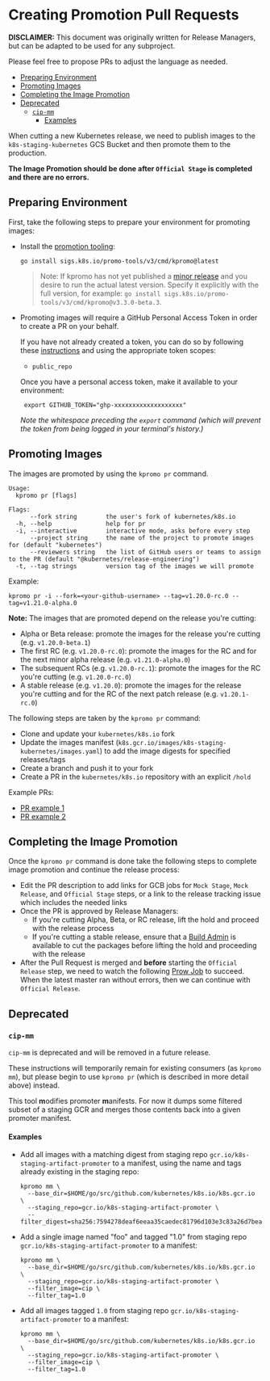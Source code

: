 # Creating Promotion Pull Requests

**DISCLAIMER:** This document was originally written for Release Managers, but can be adapted to be used for any subproject.

Please feel free to propose PRs to adjust the language as needed.

- [Preparing Environment](#preparing-environment)
- [Promoting Images](#promoting-images)
- [Completing the Image Promotion](#completing-the-image-promotion)
- [Deprecated](#deprecated)
  - [`cip-mm`](#cip-mm)
    - [Examples](#examples)

When cutting a new Kubernetes release, we need to publish images to the `k8s-staging-kubernetes` GCS Bucket and then promote them to the production.

**The Image Promotion should be done after `Official Stage` is completed and there are no errors.**

## Preparing Environment

First, take the following steps to prepare your environment for promoting images:

- Install the [promotion tooling](/README.md#installation):

  ```shell
  go install sigs.k8s.io/promo-tools/v3/cmd/kpromo@latest
  ```

  > Note: If kpromo has not yet published a [minor release](https://github.com/kubernetes-sigs/promo-tools/releases) and you desire to run the actual latest version. Specify it explicitly with the full version, for example:  `go install sigs.k8s.io/promo-tools/v3/cmd/kpromo@v3.3.0-beta.3`.

- Promoting images will require a GitHub Personal Access Token in order to
  create a PR on your behalf.

  If you have not already created a token, you can do so by following these
  [instructions](https://docs.github.com/en/authentication/keeping-your-account-and-data-secure/creating-a-personal-access-token)
  and using the appropriate token scopes:
  - `public_repo`

  Once you have a personal access token, make it available to your environment:

  ```shell
   export GITHUB_TOKEN="ghp-xxxxxxxxxxxxxxxxxxx"
  ```

  _Note the whitespace preceding the `export` command (which will prevent the
  token from being logged in your terminal's history.)_

## Promoting Images

The images are promoted by using the `kpromo pr` command.

```console
Usage:
  kpromo pr [flags]

Flags:
      --fork string        the user's fork of kubernetes/k8s.io
  -h, --help               help for pr
  -i, --interactive        interactive mode, asks before every step
      --project string     the name of the project to promote images for (default "kubernetes")
      --reviewers string   the list of GitHub users or teams to assign to the PR (default "@kubernetes/release-engineering")
  -t, --tag strings        version tag of the images we will promote
```

Example:

```shell
kpromo pr -i --fork=<your-github-username> --tag=v1.20.0-rc.0 --tag=v1.21.0-alpha.0
```

**Note:** The images that are promoted depend on the release you're cutting:

- Alpha or Beta release: promote the images for the release you're cutting (e.g. `v1.20.0-beta.1`)
- The first RC (e.g. `v1.20.0-rc.0`): promote the images for the RC and for the next minor alpha release (e.g. `v1.21.0-alpha.0`)
- The subsequent RCs (e.g. `v1.20.0-rc.1`): promote the images for the RC you're cutting (e.g. `v1.20.0-rc.0`)
- A stable release (e.g. `v1.20.0`): promote the images for the release you're cutting and for the RC of the next patch release (e.g. `v1.20.1-rc.0`)

The following steps are taken by the `kpromo pr` command:

- Clone and update your `kubernetes/k8s.io` fork
- Update the images manifest (`k8s.gcr.io/images/k8s-staging-kubernetes/images.yaml`) to add the image digests for specified releases/tags
- Create a branch and push it to your fork
- Create a PR in the `kubernetes/k8s.io` repository with an explicit `/hold`

Example PRs:

- [PR example 1](https://github.com/kubernetes/k8s.io/pull/1386)
- [PR example 2](https://github.com/kubernetes/k8s.io/pull/1348)

## Completing the Image Promotion

Once the `kpromo pr` command is done take the following steps to complete image promotion and continue the release process:

- Edit the PR description to add links for GCB jobs for `Mock Stage`, `Mock Release`, and `Official Stage` steps, or a link to the release tracking issue which includes the needed links
- Once the PR is approved by Release Managers:
  - If you're cutting Alpha, Beta, or RC release, lift the hold and proceed with the release process
  - If you're cutting a stable release, ensure that a [Build Admin](https://kubernetes.io/releases/release-managers/#build-admins) is available to cut the packages before lifting the hold and proceeding with the release
- After the Pull Request is merged and **before** starting the `Official Release` step, we need to watch the following [Prow Job](https://prow.k8s.io/?job=post-k8sio-image-promo) to succeed. When the latest master ran without errors, then we can continue with `Official Release`.

## Deprecated

### `cip-mm`

`cip-mm` is deprecated and will be removed in a future release.

These instructions will temporarily remain for existing consumers
(as `kpromo mm`), but please begin to use `kpromo pr` (which is described in
more detail above) instead.

This tool **m**odifies promoter **m**anifests. For now it dumps some filtered
subset of a staging GCR and merges those contents back into a given promoter
manifest.

#### Examples

- Add all images with a matching digest from staging repo
  `gcr.io/k8s-staging-artifact-promoter` to a manifest, using the name and tags
  already existing in the staging repo:

  ```console
  kpromo mm \
    --base_dir=$HOME/go/src/github.com/kubernetes/k8s.io/k8s.gcr.io  \
    --staging_repo=gcr.io/k8s-staging-artifact-promoter \
    --filter_digest=sha256:7594278deaf6eeaa35caedec81796d103e3c83a26d7beab091a5d25a9ba6aa16
  ```

- Add a single image named "foo" and tagged "1.0" from staging repo
  `gcr.io/k8s-staging-artifact-promoter` to a manifest:

  ```console
  kpromo mm \
    --base_dir=$HOME/go/src/github.com/kubernetes/k8s.io/k8s.gcr.io  \
    --staging_repo=gcr.io/k8s-staging-artifact-promoter \
    --filter_image=cip \
    --filter_tag=1.0
  ```

- Add all images tagged `1.0` from staging repo
  `gcr.io/k8s-staging-artifact-promoter` to a manifest:

  ```console
  kpromo mm \
    --base_dir=$HOME/go/src/github.com/kubernetes/k8s.io/k8s.gcr.io  \
    --staging_repo=gcr.io/k8s-staging-artifact-promoter \
    --filter_image=cip \
    --filter_tag=1.0
  ```
